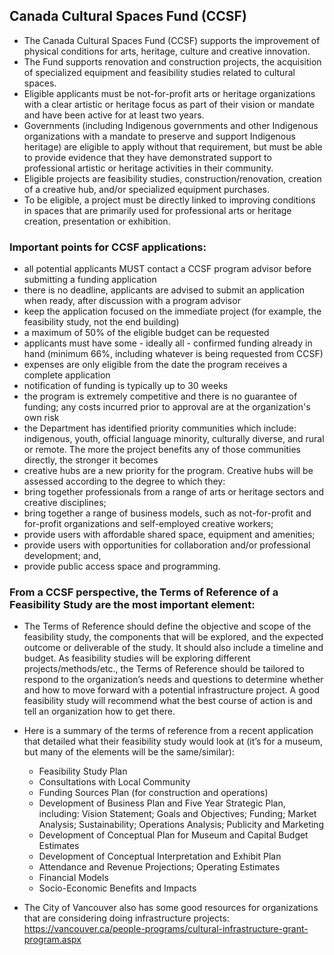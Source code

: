 


## Canada Cultural Spaces Fund (CCSF)
- The Canada Cultural Spaces Fund (CCSF) supports the improvement of physical conditions for arts, heritage, culture and creative innovation. 
- The Fund supports renovation and construction projects, the acquisition of specialized equipment and feasibility studies related to cultural spaces.  
- Eligible applicants must be not-for-profit arts or heritage organizations with a clear artistic or heritage focus as part of their vision or mandate 
and have been active for at least two years.  
- Governments (including Indigenous governments and other Indigenous organizations with a mandate to preserve and support Indigenous heritage) are eligible to apply without that requirement, but must be able to provide evidence that they have demonstrated support to professional artistic or 
heritage activities in their community.  
- Eligible projects are feasibility studies, construction/renovation, creation of a creative hub, and/or specialized equipment purchases.  
- To be eligible, a project must be directly linked to improving conditions in spaces that are primarily used for professional arts or heritage creation, presentation 
or exhibition.

### Important points for CCSF applications: 
- all potential applicants MUST contact a CCSF program advisor before submitting a funding application 
- there is no deadline, applicants are advised to submit an application when ready, after discussion with a program advisor
- keep the application focused on the immediate project (for example, the feasibility study, not the end building)
- a maximum of 50% of the eligible budget can be requested 
- applicants must have some - ideally all - confirmed funding already in hand (minimum 66%, including whatever is being requested from CCSF)
- expenses are only eligible from the date the program receives a complete application 
- notification of funding is typically up to 30 weeks
- the program is extremely competitive and there is no guarantee of funding; any costs incurred prior to approval are at the organization's own risk 
- the Department has identified priority communities which include: indigenous, youth, official language minority, culturally diverse, and rural or remote.  The more the project benefits any of those communities directly, the stronger it becomes
- creative hubs are a new priority for the program.  Creative hubs will be assessed according to the degree to which they:
- bring together professionals from a range of arts or heritage sectors and creative disciplines;
- bring together a range of business models, such as not-for-profit and for-profit organizations and self-employed creative workers;
- provide users with affordable shared space, equipment and amenities;
- provide users with opportunities for collaboration and/or professional development; and,
- provide public access space and programming.
 

### From a CCSF perspective, the Terms of Reference of a Feasibility Study are the most important element: 
- The Terms of Reference should define the objective and scope of the feasibility study, the components that will be explored, and the expected outcome or deliverable of the study. It should also include a timeline and budget. As feasibility studies will be exploring different projects/methods/etc., the Terms of Reference should be tailored to respond to the organization’s needs and questions to determine whether and how to move forward with a potential infrastructure project. A good feasibility study will recommend what the best course of action is and tell an organization how to get there.
- Here is a summary of the terms of reference from a recent application that detailed what their feasibility study would look at (it’s for a museum, but many of the elements will be the same/similar):
   - Feasibility Study Plan
   - Consultations with Local Community
   - Funding Sources Plan (for construction and operations)
   - Development of Business Plan and Five Year Strategic Plan, including: Vision Statement; Goals and Objectives; Funding; Market Analysis; Sustainability; Operations Analysis; Publicity and Marketing
   - Development of Conceptual Plan for Museum and Capital Budget Estimates
   - Development of Conceptual Interpretation and Exhibit Plan
   - Attendance and Revenue Projections; Operating Estimates
   - Financial Models
   - Socio-Economic Benefits and Impacts

- The City of Vancouver also has some good resources for organizations that are considering doing infrastructure projects: https://vancouver.ca/people-programs/cultural-infrastructure-grant-program.aspx
